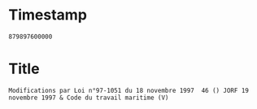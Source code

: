 # Timestamp
```
879897600000
```

# Title
```
Modifications par Loi n°97-1051 du 18 novembre 1997  46 () JORF 19 novembre 1997 & Code du travail maritime (V)
```